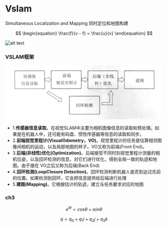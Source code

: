 # Vslam
Simultaneous Localization and Mapping
同时定位和地图构建

$$
\begin{equation}
\frac{f}{v - f} = \frac{u}{v} 
\end{equation}
$$

![alt text](../images/image.png1)


### VSLAM框架
![alt text](../images/image-1.png)
- 1.**传感器信息读取**。在视觉SLAM中主要为相机图像信息的读取和预处理。如果是在机器人中，还可能有码盘、惯性传感器等信息的读取和同步。
- 2.**前端视觉里程计(VisualOdometry，VO)**。视觉里程计的任务是估算相邻图像间相机的运动，以及局部地图的样子。VO又称为前端(Front End)。
- 3.**后端(非线性)优化(Optimization)**。后端接受不同时刻视觉里程计测量的相机位姿，以及回环检测的信息，对它们进行优化，得到全局一致的轨迹和地图。由于接在 VO之后又称为后端(Back End)
- 4.**回环检测(LoopClosure Detection)**。回环检测判断机器人是否到达过先前的位置。如果检测到回环，它会把信息提供给后端进行处理
- 5.**建图(Mapping)**。它根据估计的轨迹，建立与任务要求对应的地图


### ch3
$$
\begin{equation}
e^{i\theta}=cos\theta+isin\theta 
\end{equation}
$$

$$
\begin{equation}
q = q_0+q_1i+q_2j+q_3k
\end{equation}
$$
